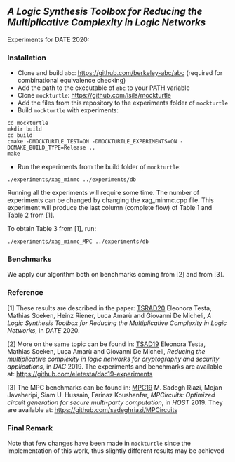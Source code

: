 ## *A Logic Synthesis Toolbox for Reducing the Multiplicative Complexity in Logic Networks* 

Experiments for DATE 2020: 

### Installation

* Clone and build `abc`: https://github.com/berkeley-abc/abc (required for combinational equivalence checking)
* Add the path to the executable of `abc` to your PATH variable
* Clone `mockturtle`: https://github.com/lsils/mockturtle
* Add the files from this repository to the experiments folder of `mockturtle`
* Build `mockturtle` with experiments: 

```
cd mockturtle
mkdir build
cd build
cmake -DMOCKTURTLE_TEST=ON -DMOCKTURTLE_EXPERIMENTS=ON -DCMAKE_BUILD_TYPE=Release ..
make
```

* Run the experiments from the build folder of `mockturtle`: 

```
./experiments/xag_minmc ../experiments/db 
```

Running all the experiments will require some time. The number of experiments can be changed by changing the xag_minmc.cpp file. 
This experiment will produce the last column (complete flow) of Table 1 and Table 2 from [1]. 



To obtain Table 3 from [1], run: 

```
./experiments/xag_minmc_MPC ../experiments/db 
```

### Benchmarks 

We apply our algorithm both on benchmarks coming from [2] and from [3]. 

### Reference

[1] These results are described in the paper: [TSRAD20](https://msoeken.github.io/papers/2020_date.pdf) Eleonora Testa, Mathias Soeken, Heinz Riener, Luca Amarù and Giovanni De Micheli, *A Logic Synthesis Toolbox for Reducing the
Multiplicative Complexity in Logic Networks*, in *DATE* 2020.

[2] More on the same topic can be found in: [TSAD19](https://ieeexplore.ieee.org/stamp/stamp.jsp?arnumber=8806905) Eleonora Testa, Mathias Soeken, Luca Amarù and Giovanni De Micheli, *Reducing the multiplicative complexity in logic networks for cryptography and security applications*, in *DAC* 2019. The experiments and benchmarks are available at: https://github.com/eletesta/dac19-experiments

[3] The MPC benchmarks can be found in: [MPC19](https://eprint.iacr.org/2019/275.pdf) M. Sadegh Riazi, Mojan Javaheripi, Siam U. Hussain, Farinaz Koushanfar, *MPCircuits: Optimized circuit generation for secure multi-party computation*, in *HOST* 2019. They are available at: https://github.com/sadeghriazi/MPCircuits

### Final Remark

Note that few changes have been made in `mockturtle` since the implementation of this work, thus slightly different results may be achieved
